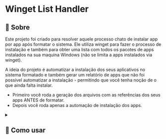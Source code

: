 # Winget List Handler


## 🔎 Sobre

Este projeto foi criado para resolver aquele processo chato de instalar app por app após formatar o sistema. Ele utiliza winget para fazer o processo de instalação e também para obter uma lista com todos os pacotes de apps instalados na sua maquina Windows (não se limita a apps instalados via winget).

A ideia do projeto é automatizar a instalação dos seus aplicativos no sistema formatado e também gerar um relatório de apps que não foi possível automatizar a instalação - permitindo que você tenha noção de o que ainda falta instalar.

- Primeiro você roda a geração dos arquivos com as referências dos seus apps ANTES de formatar.
- Depois você roda apenas a automação de instalação dos apps.

<details><summary><h2>🚀 Como usar</h2></summary>

### Pré-requisitos

![NodeJS](https://img.shields.io/badge/node.js-6DA55F?style=for-the-badge&logo=node.js&logoColor=white)
![NPM](https://img.shields.io/badge/NPM-%23CB3837.svg?style=for-the-badge&logo=npm&logoColor=white)

### Passo a passo

1. Antes de formatar sua maquina, gere os relatórios de apps. 
    - Esses relatórios são a lista processada de programas instalados na sua maquina atual.
    - Nesse processo são gerados dois arquivos: apps-com-pacotes.json, apps-prejudicados.json.
      - **apps-com-pacotes.json:** Esse é o arquivo principal para a automatização de instalação de apps. Ele já foi processado e possui como conteúdo apenas apps instalaveis via winget.
      - **app-prejudicados.json:** Esse é uma lista de todos os apps que não poderão ser instalados via winget. São apps que não possuem pacote publicado no winget ou possuem algum erro de formatação causado pela saída do comando `winget list`.
    - O diretório dos arquivos gerados por esta etapa localiza-se na raiz do projeto e é criado ao executa-lo.

    Execute os comando na raiz do projeto.

    Instale as dependências do projeto

        npm install -y

    Execute a criação dos relatórios
        
        node index.js --generate-files-only

2. Após gerados os arquivos, copie o diretório *arquivos_gerados* - ou o projeto inteiro - e mantenha-o em um local seguro contra formatação.
    - Sinta-se livre para ajustar o *apps-com-pacotes.json*, remova o que você bem quiser, mas cuidado para não quebrar a formatação do json.
3. Agora na sua máquina formatada, clone o projeto novamente e cole o diretório *arquivos_gerados* - ou apenas traga a sua cópia completa do projeto para a máquina - e rode a automatização de instalação de apps.

    Utilize o seguinte comando no terminal na raiz do projeto:

        node index.js --consume-file-only

    Após isso basta aguardar o termino do processo. 
        
    Esse processo pode demorar.
